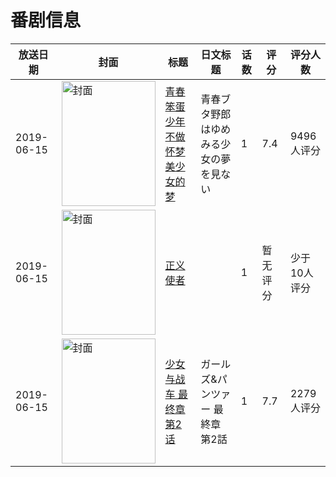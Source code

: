 # 番剧信息

|放送日期|封面|标题|日文标题|话数|评分|评分人数|
|---|---|---|---|---|---|---|
|2019-06-15|<img src="https://lain.bgm.tv/pic/cover/c/10/19/260680_Sx2HP.jpg" alt="封面" style="width:150px;height:200px;object-fit:cover;">|[青春笨蛋少年不做怀梦美少女的梦](https://bangumi.tv/subject/260680)|青春ブタ野郎はゆめみる少女の夢を見ない|1|7.4|9496人评分|
|2019-06-15|<img src="https://lain.bgm.tv/pic/cover/c/e2/54/415184_Y1j91.jpg" alt="封面" style="width:150px;height:200px;object-fit:cover;">|[正义使者](https://bangumi.tv/subject/415184)||1|暂无评分|少于10人评分|
|2019-06-15|<img src="https://lain.bgm.tv/pic/cover/c/1b/b5/208825_q3Qsi.jpg" alt="封面" style="width:150px;height:200px;object-fit:cover;">|[少女与战车 最终章 第2话](https://bangumi.tv/subject/208825)|ガールズ&パンツァー 最終章 第2話|1|7.7|2279人评分|
